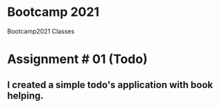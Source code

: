 # Bootcamp 2021
Bootcamp2021 Classes

# Assignment # 01 (Todo)

## I created a simple todo's application with book helping.
